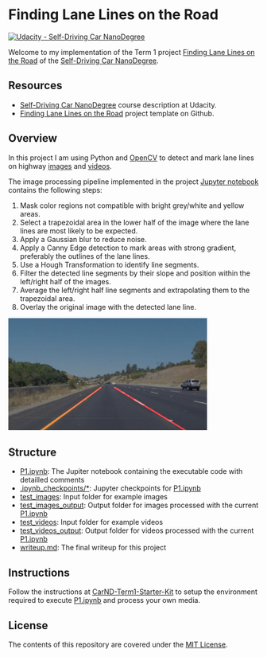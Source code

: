# Finding Lane Lines on the Road

[![Udacity - Self-Driving Car NanoDegree](https://s3.amazonaws.com/udacity-sdc/github/shield-carnd.svg)](http://www.udacity.com/drive)

Welcome to my implementation of the Term 1 project [Finding Lane Lines on the Road](https://github.com/udacity/CarND-LaneLines-P1) of the [Self-Driving Car NanoDegree](https://www.udacity.com/course/self-driving-car-engineer-nanodegree--nd013).


## Resources

* [Self-Driving Car NanoDegree](https://www.udacity.com/course/self-driving-car-engineer-nanodegree--nd013) course description at Udacity.
* [Finding Lane Lines on the Road](https://github.com/udacity/CarND-LaneLines-P1) project template on Github.


## Overview

In this project I am using Python and [OpenCV](https://opencv.org/) to detect and mark lane lines on highway [images](test_images) and [videos](test_videos). 

The image processing pipeline implemented in the project [Jupyter notebook](P1.ipynb) contains the following steps:
1. Mask color regions not compatible with bright grey/white and yellow areas.
2. Select a trapezoidal area in the lower half of the image where the lane lines are most likely to be expected.
3. Apply a Gaussian blur to reduce noise.
4. Apply a Canny Edge detection to mark areas with strong gradient, preferably the outlines of the lane lines.
5. Use a Hough Transformation to identify line segments.
6. Filter the detected line segments by their slope and position within the left/right half of the images.
7. Average the left/right half line segments and extrapolating them to the trapezoidal area.
8. Overlay the original image with the detected lane line.

<img src="test_images_output/solidYellowCurve.jpg" width="400">

## Structure

* [P1.ipynb](P1.ipynb): The Jupiter notebook containing the executable code with detailled comments
* [.ipynb_checkpoints/*](.ipynb_checkpoints): Jupyter checkpoints for [P1.ipynb](P1.ipynb)
* [test_images](test_images): Input folder for example images
* [test_images_output](test_images_output): Output folder for images processed with the current [P1.ipynb](P1.ipynb)
* [test_videos](test_videos): Input folder for example videos
* [test_videos_output](test_videos_output): Output folder for videos processed with the current [P1.ipynb](P1.ipynb)
* [writeup.md](writeup.md): The final writeup for this project


## Instructions

Follow the instructions at [CarND-Term1-Starter-Kit](https://github.com/udacity/CarND-Term1-Starter-Kit/blob/master/README.md) to setup the environment required to execute [P1.ipynb](P1.ipynb) and process your own media.


## License
The contents of this repository are covered under the [MIT License](LICENSE).


